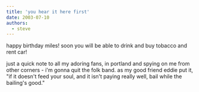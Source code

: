 ```yaml
---
title: 'you hear it here first'
date: 2003-07-10
authors:
  - steve
---
```


happy birthday miles! soon you will be able to drink and buy tobacco and rent car!

just a quick note to all my adoring fans, in portland and spying on me from other corners - i'm gonna quit the folk band. as my good friend eddie put it, "if it doesn't feed your soul, and it isn't paying really well, bail while the bailing's good."

